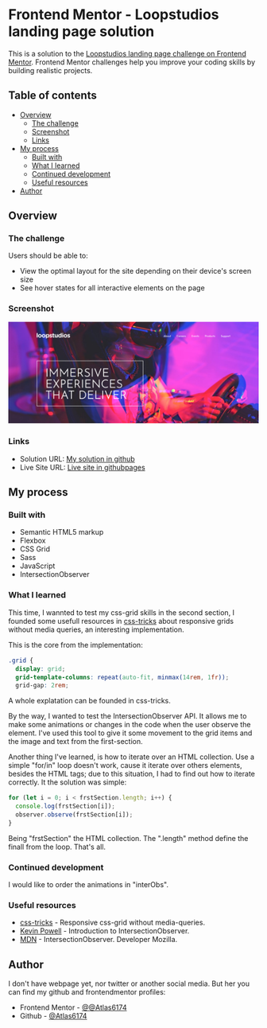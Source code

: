 # Frontend Mentor - Loopstudios landing page solution

This is a solution to the [Loopstudios landing page challenge on Frontend Mentor](https://www.frontendmentor.io/challenges/loopstudios-landing-page-N88J5Onjw). Frontend Mentor challenges help you improve your coding skills by building realistic projects. 

## Table of contents

- [Overview](#overview)
  - [The challenge](#the-challenge)
  - [Screenshot](#screenshot)
  - [Links](#links)
- [My process](#my-process)
  - [Built with](#built-with)
  - [What I learned](#what-i-learned)
  - [Continued development](#continued-development)
  - [Useful resources](#useful-resources)
- [Author](#author)


## Overview

### The challenge

Users should be able to:

- View the optimal layout for the site depending on their device's screen size
- See hover states for all interactive elements on the page

### Screenshot

![Desktop hero image](./screenshots/loopstudios.png)

### Links

- Solution URL: [My solution in github](https://github.com/Atlas6174/loopstudios-landing-page-main)
- Live Site URL: [Live site in githubpages](https://atlas6174.github.io/loopstudios-landing-page-main/)

## My process

### Built with

- Semantic HTML5 markup
- Flexbox
- CSS Grid
- Sass
- JavaScript
- IntersectionObserver

### What I learned

This time, I wannted to test my css-grid skills in the second section,
I founded some usefull resources in [css-tricks](https://css-tricks.com/look-ma-no-media-queries-responsive-layouts-using-css-grid/) about responsive grids
without media queries, an interesting implementation.

This is the core from the implementation:

```css
.grid {
  display: grid;
  grid-template-columns: repeat(auto-fit, minmax(14rem, 1fr));
  grid-gap: 2rem;
```

A whole explatation can be founded in css-tricks.

By the way, I wanted to test the IntersectionObserver API. It allows me to make
some animations or changes in the code when the user observe the element. I've
used this tool to give it some movement to the grid items and the image and text
from the first-section.

Another thing I've learned, is how to iterate over an HTML collection. Use a simple
"for/in" loop doesn't work, cause it iterate over others elements, besides the HTML
tags; due to this situation, I had to find out how to iterate correctly. It the
solution was simple:

```js
for (let i = 0; i < frstSection.length; i++) {
  console.log(frstSection[i]);
  observer.observe(frstSection[i]);
}
```

Being "frstSection" the HTML collection. The ".length" method define the finall from
the loop. That's all.

### Continued development

I would like to order the animations in "interObs".

### Useful resources

- [css-tricks](https://css-tricks.com/look-ma-no-media-queries-responsive-layouts-using-css-grid/) - Responsive css-grid without media-queries.
- [Kevin Powell](https://www.youtube.com/watch?v=T8EYosX4NOo) - Introduction to IntersectionObserver.
- [MDN](https://developer.mozilla.org/es/docs/Web/API/Intersection_Observer_API) - IntersectionObserver. Developer Mozilla.

## Author

I don't have webpage yet, nor twitter or another social media. But her you can find my
github and frontendmentor profiles:

- Frontend Mentor - [@@Atlas6174](https://www.frontendmentor.io/profile/Atlas6174)
- Github - [@Atlas6174](https://github.com/Atlas6174)

